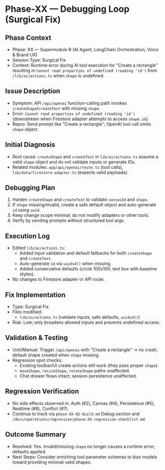 # Phase-XX — Debugging Loop (Surgical Fix)

## Phase Context
- Phase: XX — Supermodule B (AI Agent, LangChain Orchestration, Voice & Brand UX)
- Session Type: Surgical Fix
- Context: Runtime error during AI tool execution for "Create a rectangle" resulting in `Cannot read properties of undefined (reading 'id')` from `/lib/ai/actions.ts` when `shape` is undefined.

## Issue Description
- Symptom: API `/api/openai` function-calling path invokes `createShape`/`createText` with missing `shape`.
- Error: `Cannot read properties of undefined (reading 'id')` (downstream when Firestore adapter attempts to access `shape.id`).
- Repro: Send prompt like "Create a rectangle"; OpenAI tool call omits `shape` object.

## Initial Diagnosis
- Root cause: `createShape` and `createText` in `lib/ai/actions.ts` assume a valid `shape` object and do not validate inputs or generate IDs.
- Related modules: `app/api/openai/route.ts` (tool calls), `lib/data/firestore-adapter.ts` (expects valid payloads).

## Debugging Plan
1. Harden `createShape` and `createText` to validate `canvasId` and `shape`.
2. If `shape` missing/invalid, create a safe default object and auto-generate `id` using `uuid`.
3. Keep change scope minimal; do not modify adapters or other tools.
4. Verify by sending prompts without structured tool args.

## Execution Log
- Edited `lib/ai/actions.ts`:
  - Added input validation and default fallbacks for both `createShape` and `createText`.
  - Auto-generate `id` via `uuidv4()` when missing.
  - Added conservative defaults (circle 100x100; text box with baseline styles).
- No changes to Firestore adapter or API route.

## Fix Implementation
- Type: Surgical Fix
- Files modified:
  - `lib/ai/actions.ts` (validate inputs, safe defaults, `uuidv4()`)
- Risk: Low; only broadens allowed inputs and prevents undefined access.

## Validation & Testing
- Unit/Manual: Trigger `/api/openai` with "Create a rectangle" → no crash; default shape created when `shape` missing.
- Regression spot checks:
  - Existing toolbar/UI create actions still work (they pass proper `shape`).
  - `moveShape`, `resizeShape`, `rotateShape` paths unaffected.
  - Chat drawer flows intact; session persistence unaffected.

## Regression Verification
- No side effects observed in: Auth (#2), Canvas (#4), Persistence (#5), Realtime (#6), Conflict (#7).
- Continue to track via `phase-XX-02-build.md` Debug section and `/docs/operations/regression/phase-XX-regression-checklist.md`.

## Outcome Summary
- Resolved: Yes. Invalid/missing `shape` no longer causes a runtime error; defaults applied.
- Next Steps: Consider enriching tool parameter schemas to bias models toward providing minimal valid shapes.


